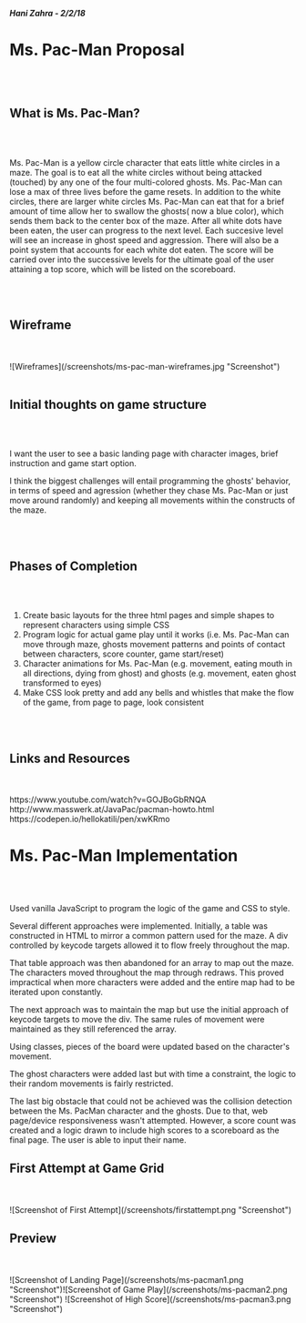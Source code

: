 ***Hani Zahra - 2/2/18***

<h1>Ms. Pac-Man Proposal</h1> <br><br>

<h2>What is Ms. Pac-Man?</h2> <br><br>
<p>Ms. Pac-Man is a yellow circle character that eats little white circles in a maze. The goal is to eat all the white circles without being attacked (touched) by any one of the four multi-colored ghosts. Ms. Pac-Man can lose a max of three lives before the game resets. In addition to the white circles, there are larger white circles Ms. Pac-Man can eat that for a brief amount of time allow her to swallow the ghosts( now a blue color), which sends them back to the center box of the maze. After all white dots have been eaten, the user can progress to the next level. Each succesive level will see an increase in ghost speed and aggression. There will also be a point system that accounts for each white dot eaten. The score will be carried over into the successive levels for the ultimate goal of the user attaining a top score, which will be listed on the scoreboard.</p><br><br>

<h2>Wireframe</h2> <br><br>
![Wireframes](/screenshots/ms-pac-man-wireframes.jpg "Screenshot")
<br><br>

<h2>Initial thoughts on game structure</h2> <br><br>
<p>I want the user to see a basic landing page with character images, brief instruction and game start option.</p>
<p>I think the biggest challenges will entail programming the ghosts' behavior, in terms of speed and agression (whether they chase Ms. Pac-Man or just move around randomly) and keeping all movements within the constructs of the maze.</p><br><br> 

<h2>Phases of Completion</h2> <br><br>
<ol>
<li>Create basic layouts for the three html pages and simple shapes to represent characters using simple CSS</li>
<li>Program logic for actual game play until it works (i.e. Ms. Pac-Man can move through maze, ghosts movement patterns and points of contact between characters, score counter, game start/reset)</li>
<li>Character animations for Ms. Pac-Man (e.g. movement, eating mouth in all directions, dying from ghost) and ghosts (e.g. movement, eaten ghost transformed to eyes)
<li>Make CSS look pretty and add any bells and whistles that make the flow of the game, from page to page, look consistent</li>
</ol><br><br>

<h2>Links and Resources</h2> <br><br>
https://www.youtube.com/watch?v=GOJBoGbRNQA <br>
http://www.masswerk.at/JavaPac/pacman-howto.html <br>
https://codepen.io/hellokatili/pen/xwKRmo


<h1>Ms. Pac-Man Implementation</h1> <br><br>


<p>Used vanilla JavaScript to program the logic of the game and CSS to style.</p>

<p>Several different approaches were implemented. Initially, a table was constructed in HTML to mirror a common pattern used for the maze. A div controlled by keycode targets allowed it to flow freely throughout the map.</p>

<p>That table approach was then abandoned for an array to map out the maze. The characters moved throughout the map through redraws. This proved impractical when more characters were added and the entire map had to be iterated upon constantly.</p>

<p>The next approach was to maintain the map but use the initial approach of keycode targets to move the div. The same rules of movement were maintained as they still referenced the array.</p>

<p>Using classes, pieces of the board were updated based on the character's movement.</p> 

<p>The ghost characters were added last but with time a constraint, the logic to their random movements is fairly restricted.</p>

<p>The last big obstacle that could not be achieved was the collision detection between the Ms. PacMan character and the ghosts. Due to that, web page/device responsiveness wasn't attempted. However, a score count was created and a logic drawn to include high scores to a scoreboard as the final page. The user is able to input their name.</p>

<h2>First Attempt at Game Grid</h2> <br><br>
![Screenshot of First Attempt](/screenshots/firstattempt.png "Screenshot")


<h2>Preview</h2> <br><br>
![Screenshot of Landing Page](/screenshots/ms-pacman1.png "Screenshot")![Screenshot of Game Play](/screenshots/ms-pacman2.png "Screenshot")
![Screenshot of High Score](/screenshots/ms-pacman3.png "Screenshot")


